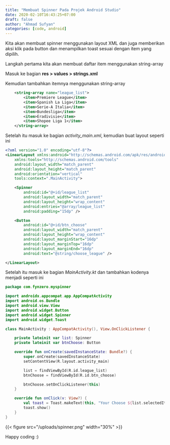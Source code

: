 ```yaml
---
title: "Membuat Spinner Pada Projek Android Studio"
date: 2020-02-10T16:43:25+07:00
draft: false
author: "Ahmad Sufyan"
categories: [code, android]
---
```


Kita akan membuat spinner menggunakan layout XML dan juga memberikan aksi
klik pada button dan menampilkan toast sesuai dengan item yang dipilih.
<!--more-->

Langkah pertama kita akan membuat daftar item menggunakan string-array

Masuk ke bagian **res > values > strings.xml**

Kemudian tambahkan itemnya menggunakan string-array

```xml
    <string-array name="league_list">
        <item>Premiere League</item>
        <item>Spanish La Liga</item>
        <item>Serie-A Italia</item>
        <item>Bundesliga</item>
        <item>Eradivisie</item>
        <item>Shopee Liga 1</item>
    </string-array>
```

Setelah itu masuk ke bagian *activity_main.xml*, kemudian buat layout seperti ini

```xml
<?xml version="1.0" encoding="utf-8"?>
<LinearLayout xmlns:android="http://schemas.android.com/apk/res/android"
    xmlns:tools="http://schemas.android.com/tools"
    android:layout_width="match_parent"
    android:layout_height="match_parent"
    android:orientation="vertical"
    tools:context=".MainActivity">

    <Spinner
        android:id="@+id/league_list"
        android:layout_width="match_parent"
        android:layout_height="wrap_content"
        android:entries="@array/league_list"
        android:padding="15dp" />

    <Button
        android:id="@+id/btn_choose"
        android:layout_width="match_parent"
        android:layout_height="wrap_content"
        android:layout_marginStart="16dp"
        android:layout_marginTop="16dp"
        android:layout_marginEnd="16dp"
        android:text="@string/choose_league" />

</LinearLayout>
```

Setelah itu masuk ke bagian *MainActivity.kt* dan tambahkan kodenya menjadi seperti ini

```kotlin
package com.fynzero.myspinner

import androidx.appcompat.app.AppCompatActivity
import android.os.Bundle
import android.view.View
import android.widget.Button
import android.widget.Spinner
import android.widget.Toast

class MainActivity : AppCompatActivity(), View.OnClickListener {

    private lateinit var list: Spinner
    private lateinit var btnChoose: Button

    override fun onCreate(savedInstanceState: Bundle?) {
        super.onCreate(savedInstanceState)
        setContentView(R.layout.activity_main)

        list = findViewById(R.id.league_list)
        btnChoose = findViewById(R.id.btn_choose)

        btnChoose.setOnClickListener(this)
    }

    override fun onClick(v: View?) {
        val toast = Toast.makeText(this, "Your Choose ${list.selectedItem}", Toast.LENGTH_SHORT)
        toast.show()
    }
}
```

{{< figure src="/uploads/spinner.png" width="30%" >}}


Happy coding :)